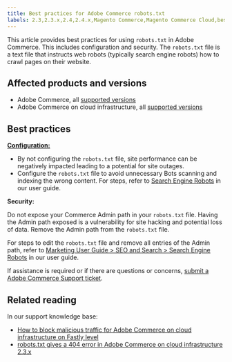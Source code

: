 ```yaml
---
title: Best practices for Adobe Commerce robots.txt
labels: 2.3,2.3.x,2.4,2.4.x,Magento Commerce,Magento Commerce Cloud,best practices,robots.txt,search engine robots,security,seo,Adobe Commerce,cloud infrastructure,on-premises
---
```


This article provides best practices for using `robots.txt` in Adobe Commerce. This includes configuration and security. The `robots.txt` file is a text file that instructs web robots (typically search engine robots) how to crawl pages on their website.

## Affected products and versions

* Adobe Commerce, all [supported versions](https://magento.com/sites/default/files/magento-software-lifecycle-policy.pdf)  
* Adobe Commerce on cloud infrastructure, all [supported versions](https://magento.com/sites/default/files/magento-software-lifecycle-policy.pdf)

## Best practices

 **<u>Configuration:</u>**

* By not configuring the `robots.txt` file, site performance can be negatively impacted leading to a potential for site outages.
* Configure the `robots.txt` file to avoid unnecessary Bots scanning and indexing the wrong content. For steps, refer to [Search Engine Robots](https://docs.magento.com/user-guide/marketing/search-engine-robots.html) in our user guide.

 <span class="wysiwyg-underline"> **Security:** </span>

Do not expose your Commerce Admin path in your `robots.txt` file. Having the Admin path exposed is a vulnerability for site hacking and potential loss of data. Remove the Admin path from the `robots.txt` file.

For steps to edit the `robots.txt` file and remove all entries of the Admin path, refer to [Marketing User Guide > SEO and Search > Search Engine Robots](https://docs.magento.com/user-guide/marketing/search-engine-robots.html) in our user guide.

If assistance is required or if there are questions or concerns, [submit a Adobe Commerce Support ticket](https://support.magento.com/hc/en-us/articles/360019088251-Submit-a-support-ticket).

## Related reading

In our support knowledge base:

* [How to block malicious traffic for Adobe Commerce on cloud infrastructure on Fastly level](https://support.magento.com/hc/en-us/articles/360039447892)
* [robots.txt gives a 404 error in Adobe Commerce on cloud infrastructure 2.3.x](https://support.magento.com/hc/en-us/articles/360040594911)
